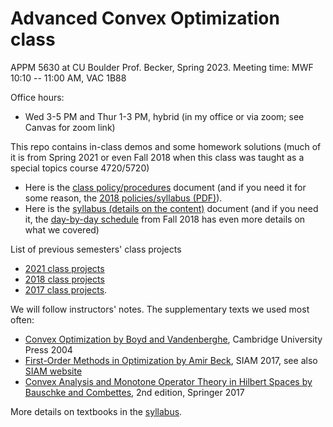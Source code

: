 # Advanced Convex Optimization class
APPM 5630 at CU Boulder
Prof. Becker, Spring 2023. Meeting time: MWF 10:10 -- 11:00 AM, VAC 1B88

Office hours:
- Wed 3-5 PM and Thur 1-3 PM, hybrid (in my office or via zoom; see Canvas for zoom link)

This repo contains in-class demos and some homework solutions (much of it is from Spring 2021 or even Fall 2018 when this class was taught as a special topics course 4720/5720)

- Here is the [class policy/procedures](policies.md) document (and if you need it for some reason, the [2018 policies/syllabus (PDF)](APPM4720_5720_Fall2018_Syllabus.pdf)).
- Here is the [syllabus (details on the content)](syllabus.md) document (and if you need it, the [day-by-day schedule](Fall2018_day-by-day_schedule.pdf) from Fall 2018 has even more details on what we covered)

List of previous semesters' class projects
- [2021 class projects](SlideshowAllPresentations_5630_Spring21.pdf)
- [2018 class projects](SlideshowAllPresentations_4720Fall18.pdf)
- [2017 class projects](https://amath.colorado.edu/faculty/becker/SlideshowAllPresentations_4720Spr17.pdf).  

We will follow instructors' notes. The supplementary texts we used most often:
- [Convex Optimization by Boyd and Vandenberghe](http://www.stanford.edu/~boyd/cvxbook/), Cambridge University Press 2004
- [First-Order Methods in Optimization by Amir Beck](https://epubs.siam.org/doi/book/10.1137/1.9781611974997), SIAM 2017, see also [SIAM website](http://bookstore.siam.org/mo25/)
- [Convex Analysis and Monotone Operator Theory in Hilbert Spaces by Bauschke and Combettes](https://link.springer.com/book/10.1007%2F978-3-319-48311-5), 2nd edition, Springer 2017

More details on textbooks in the [syllabus](syllabus.md).
